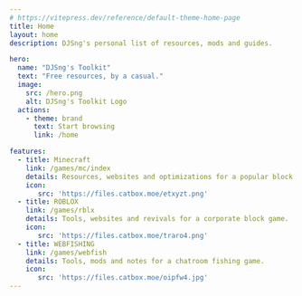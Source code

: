 ```yaml
---
# https://vitepress.dev/reference/default-theme-home-page
title: Home
layout: home
description: DJSng's personal list of resources, mods and guides.

hero:
  name: "DJSng's Toolkit"
  text: "Free resources, by a casual."
  image:
    src: /hero.png
    alt: DJSng's Toolkit Logo
  actions:
    - theme: brand  
      text: Start browsing
      link: /home

features:
  - title: Minecraft
    link: /games/mc/index
    details: Resources, websites and optimizations for a popular block game.
    icon:
       src: 'https://files.catbox.moe/etxyzt.png'
  - title: ROBLOX
    link: /games/rblx
    details: Tools, websites and revivals for a corporate block game.
    icon:
       src: 'https://files.catbox.moe/traro4.png'
  - title: WEBFISHING
    link: /games/webfish
    details: Tools, mods and notes for a chatroom fishing game.
    icon:
       src: 'https://files.catbox.moe/oipfw4.jpg'
---
```


